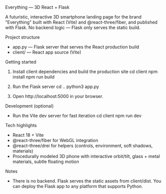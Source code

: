 Everything — 3D React + Flask

A futuristic, interactive 3D smartphone landing page for the brand "Everything" built with React (Vite) and @react-three/fiber, and published with Flask. No backend logic — Flask only serves the static build.

Project structure
- app.py — Flask server that serves the React production build
- client/ — React app source (Vite)

Getting started
1) Install client dependencies and build the production site
   cd client
   npm install
   npm run build

2) Run the Flask server
   cd ..
   python3 app.py

3) Open http://localhost:5000 in your browser.

Development (optional)
- Run the Vite dev server for fast iteration
   cd client
   npm run dev

Tech highlights
- React 18 + Vite
- @react-three/fiber for WebGL integration
- @react-three/drei for helpers (controls, environment, soft shadows, materials)
- Procedurally modeled 3D phone with interactive orbit/tilt, glass + metal materials, subtle floating motion

Notes
- There is no backend. Flask serves the static assets from client/dist. You can deploy the Flask app to any platform that supports Python.
